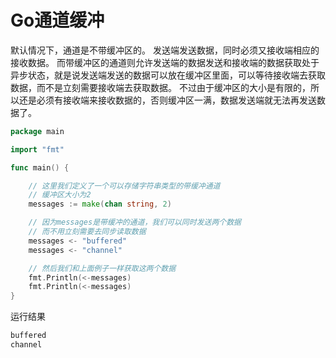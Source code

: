 # Go通道缓冲
默认情况下，通道是不带缓冲区的。
发送端发送数据，同时必须又接收端相应的接收数据。
而带缓冲区的通道则允许发送端的数据发送和接收端的数据获取处于异步状态，就是说发送端发送的数据可以放在缓冲区里面，可以等待接收端去获取数据，而不是立刻需要接收端去获取数据。
不过由于缓冲区的大小是有限的，所以还是必须有接收端来接收数据的，否则缓冲区一满，数据发送端就无法再发送数据了。

```go
package main

import "fmt"

func main() {

	// 这里我们定义了一个可以存储字符串类型的带缓冲通道
	// 缓冲区大小为2
	messages := make(chan string, 2)

	// 因为messages是带缓冲的通道，我们可以同时发送两个数据
	// 而不用立刻需要去同步读取数据
	messages <- "buffered"
	messages <- "channel"

	// 然后我们和上面例子一样获取这两个数据
	fmt.Println(<-messages)
	fmt.Println(<-messages)
}
```
运行结果
```go
buffered
channel
```
